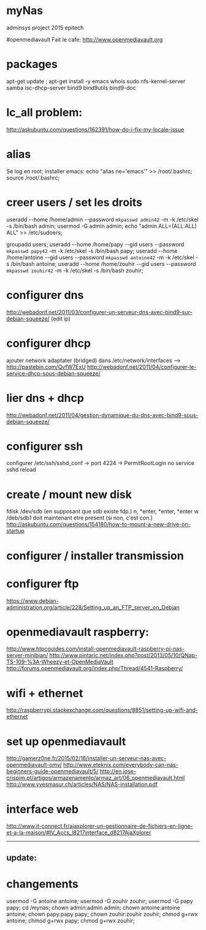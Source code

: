 # myNas
adminsys project 2015 epitech

#openmediavault
Fait le cafe: http://www.openmediavault.org

# packages
apt-get update ; apt-get install -y emacs whois sudo nfs-kernel-server samba isc-dhcp-server bind9 bind9utils bind9-doc

# lc_all problem:
http://askubuntu.com/questions/162391/how-do-i-fix-my-locale-issue

# alias
Se log en root; installer emacs:
echo "alias ne='emacs'" >> /root/.bashrc; source /root/.bashrc;

# creer users / set les droits
useradd --home /home/admin --password `mkpasswd admin42` -m -k /etc/skel -s /bin/bash admin; usermod -G admin admin; echo "admin ALL=(ALL:ALL) ALL" >> /etc/sudoers;

groupadd users;
useradd --home /home/papy --gid users --password `mkpasswd papy42` -m -k /etc/skel -s /bin/bash papy;
useradd --home /home/antoine --gid users --password `mkpasswd antoine42` -m -k /etc/skel -s /bin/bash antoine;
useradd --home /home/zouhir --gid users --password `mkpasswd zouhir42` -m -k /etc/skel -s /bin/bash zouhir;

# configurer dns
http://webadonf.net/2011/03/configurer-un-serveur-dns-avec-bind9-sur-debian-squeeze/ (edit ip)

# configurer dhcp
ajouter network adaptater (bridged)
dans /etc/network/interfaces --> http://pastebin.com/QvfW7ExU
http://webadonf.net/2011/04/configurer-le-service-dhcp-sous-debian-squeeze/

# lier dns + dhcp
http://webadonf.net/2011/04/gestion-dynamique-du-dns-avec-bind9-sous-debian-squeeze/

# configurer ssh
configurer /etc/ssh/sshd_conf  -> port 4224
                               -> PermitRootLogin no
service sshd reload

# create / mount new disk
fdisk /dev/sdb (en supposant que sdb existe fdp.)
n, *enter, *enter, *enter
w
/deb/sdb1 doit maintenant etre present (si non, c'est con.)
http://askubuntu.com/questions/154180/how-to-mount-a-new-drive-on-startup

# configurer / installer transmission

# configurer ftp
https://www.debian-administration.org/article/228/Setting_up_an_FTP_server_on_Debian

# openmediavault raspberry:
http://www.htpcguides.com/install-openmediavault-raspberry-pi-nas-server-minibian/
http://www.pintaric.net/index.php?post/2013/05/10/QNap-TS-109-%3A-Wheezy-et-OpenMediaVault
http://forums.openmediavault.org/index.php/Thread/4541-Raspberry/

# wifi + ethernet
http://raspberrypi.stackexchange.com/questions/8851/setting-up-wifi-and-ethernet

# set up openmediavault
http://gamerz0ne.fr/2015/02/16/installer-un-serveur-nas-avec-openmediavault-omv/
http://www.eteknix.com/everybody-can-nas-beginners-guide-openmediavault/5/
http://en.jose-crispim.pt/artigos/armazenamento/armaz_art/06_openmediavault.html
http://www.yvesmasur.ch/articles/NAS/NAS-installation.pdf

# interface web
http://www.it-connect.fr/ajaxplorer-un-gestionnaire-de-fichiers-en-ligne-et-a-la-maison/#IV_Accs_l8217interface_d8217AjaXplorer

--------------------------------------------------
update:
--------------------------------------------------

# changements
usermod -G antoine antoine; usermod -G zouhir zouhir; usermod -G papy papy;
cd /mynas; chown admin:admin admin; chown antoine:antoine antoine; chown papy:papy papy; chown zouhir:zouhir zouhir;
chmod g+rwx antoine; chmod g+rwx papy; chmod g+rwx zouhir;
